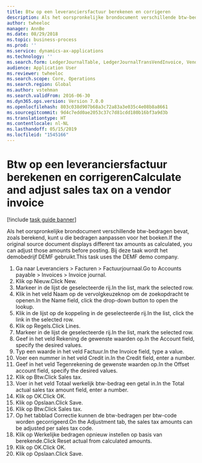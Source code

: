 ```yaml
---
title: Btw op een leveranciersfactuur berekenen en corrigeren
description: Als het oorspronkelijke brondocument verschillende btw-bedragen bevat, zoals berekend, kunt u die bedragen aanpassen voor het boeken.
author: twheeloc
manager: AnnBe
ms.date: 08/29/2018
ms.topic: business-process
ms.prod: ''
ms.service: dynamics-ax-applications
ms.technology: ''
ms.search.form: LedgerJournalTable, LedgerJournalTransVendInvoice, VendTableLookup, TaxTmpWorkTrans
audience: Application User
ms.reviewer: twheeloc
ms.search.scope: Core, Operations
ms.search.region: Global
ms.author: vstehman
ms.search.validFrom: 2016-06-30
ms.dyn365.ops.version: Version 7.0.0
ms.openlocfilehash: 803c038d907b68a3c72a83a3e035c4e08b8a8661
ms.sourcegitcommit: 9d4c7edd0ae2053c37c7d81cdd180b16bf3a9d3b
ms.translationtype: HT
ms.contentlocale: nl-NL
ms.lasthandoff: 05/15/2019
ms.locfileid: "1545166"
---
```

# <a name="calculate-and-adjust-sales-tax-on-a-vendor-invoice"></a><span data-ttu-id="fb84c-103">Btw op een leveranciersfactuur berekenen en corrigeren</span><span class="sxs-lookup"><span data-stu-id="fb84c-103">Calculate and adjust sales tax on a vendor invoice</span></span>

[!include [task guide banner](../../includes/task-guide-banner.md)]

<span data-ttu-id="fb84c-104">Als het oorspronkelijke brondocument verschillende btw-bedragen bevat, zoals berekend, kunt u die bedragen aanpassen voor het boeken.</span><span class="sxs-lookup"><span data-stu-id="fb84c-104">If the original source document displays different tax amounts as calculated, you can adjust those amounts before posting.</span></span> <span data-ttu-id="fb84c-105">Bij deze taak wordt het demobedrijf DEMF gebruikt.</span><span class="sxs-lookup"><span data-stu-id="fb84c-105">This task uses the DEMF demo company.</span></span>

1. <span data-ttu-id="fb84c-106">Ga naar Leveranciers > Facturen > Factuurjournaal.</span><span class="sxs-lookup"><span data-stu-id="fb84c-106">Go to Accounts payable > Invoices > Invoice journal.</span></span>
2. <span data-ttu-id="fb84c-107">Klik op Nieuw.</span><span class="sxs-lookup"><span data-stu-id="fb84c-107">Click New.</span></span>
3. <span data-ttu-id="fb84c-108">Markeer in de lijst de geselecteerde rij.</span><span class="sxs-lookup"><span data-stu-id="fb84c-108">In the list, mark the selected row.</span></span>
4. <span data-ttu-id="fb84c-109">Klik in het veld Naam op de vervolgkeuzeknop om de zoekopdracht te openen.</span><span class="sxs-lookup"><span data-stu-id="fb84c-109">In the Name field, click the drop-down button to open the lookup.</span></span>
5. <span data-ttu-id="fb84c-110">Klik in de lijst op de koppeling in de geselecteerde rij.</span><span class="sxs-lookup"><span data-stu-id="fb84c-110">In the list, click the link in the selected row.</span></span>
6. <span data-ttu-id="fb84c-111">Klik op Regels.</span><span class="sxs-lookup"><span data-stu-id="fb84c-111">Click Lines.</span></span>
7. <span data-ttu-id="fb84c-112">Markeer in de lijst de geselecteerde rij.</span><span class="sxs-lookup"><span data-stu-id="fb84c-112">In the list, mark the selected row.</span></span>
8. <span data-ttu-id="fb84c-113">Geef in het veld Rekening de gewenste waarden op.</span><span class="sxs-lookup"><span data-stu-id="fb84c-113">In the Account field, specify the desired values.</span></span>
9. <span data-ttu-id="fb84c-114">Typ een waarde in het veld Factuur.</span><span class="sxs-lookup"><span data-stu-id="fb84c-114">In the Invoice field, type a value.</span></span>
10. <span data-ttu-id="fb84c-115">Voer een nummer in het veld Credit in.</span><span class="sxs-lookup"><span data-stu-id="fb84c-115">In the Credit field, enter a number.</span></span>
11. <span data-ttu-id="fb84c-116">Geef in het veld Tegenrekening de gewenste waarden op.</span><span class="sxs-lookup"><span data-stu-id="fb84c-116">In the Offset account field, specify the desired values.</span></span>
12. <span data-ttu-id="fb84c-117">Klik op Btw.</span><span class="sxs-lookup"><span data-stu-id="fb84c-117">Click Sales tax.</span></span>
13. <span data-ttu-id="fb84c-118">Voer in het veld Totaal werkelijk btw-bedrag een getal in.</span><span class="sxs-lookup"><span data-stu-id="fb84c-118">In the Total actual sales tax amount field, enter a number.</span></span>
14. <span data-ttu-id="fb84c-119">Klik op OK.</span><span class="sxs-lookup"><span data-stu-id="fb84c-119">Click OK.</span></span>
15. <span data-ttu-id="fb84c-120">Klik op Opslaan.</span><span class="sxs-lookup"><span data-stu-id="fb84c-120">Click Save.</span></span>
16. <span data-ttu-id="fb84c-121">Klik op Btw.</span><span class="sxs-lookup"><span data-stu-id="fb84c-121">Click Sales tax.</span></span>
17. <span data-ttu-id="fb84c-122">Op het tabblad Correctie kunnen de btw-bedragen per btw-code worden gecorrigeerd.</span><span class="sxs-lookup"><span data-stu-id="fb84c-122">On the Adjustment tab, the sales tax amounts can be adjusted per sales tax code.</span></span>
18. <span data-ttu-id="fb84c-123">Klik op Werkelijke bedragen opnieuw instellen op basis van berekende.</span><span class="sxs-lookup"><span data-stu-id="fb84c-123">Click Reset actual from calculated amounts.</span></span>
19. <span data-ttu-id="fb84c-124">Klik op OK.</span><span class="sxs-lookup"><span data-stu-id="fb84c-124">Click OK.</span></span>
20. <span data-ttu-id="fb84c-125">Klik op Opslaan.</span><span class="sxs-lookup"><span data-stu-id="fb84c-125">Click Save.</span></span>

